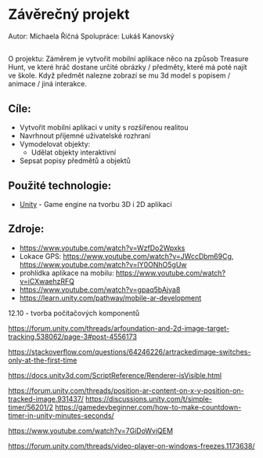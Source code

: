 # Závěrečný projekt
Autor: Michaela Říčná
Spolupráce: Lukáš Kanovský

##
O projektu: Záměrem je vytvořit mobilní aplikace něco na způsob Treasure Hunt, ve které hráč dostane určité obrázky / předměty, které má poté najít ve škole. Když předmět nalezne zobrazí se mu 3d model s popisem / animace / jiná interakce.   




## Cíle:
- Vytvořit mobilní aplikaci v unity s rozšířenou realitou
- Navrhnout příjemné uživatelské rozhraní 
- Vymodelovat objekty:
    - Udělat objekty interaktivní
- Sepsat popisy předmětů a objektů

## Použité technologie:
- [Unity] - Game engine na tvorbu 3D i 2D aplikací

## Zdroje:
- https://www.youtube.com/watch?v=WzfDo2Wpxks
- Lokace GPS: https://www.youtube.com/watch?v=JWccDbm69Cg, https://www.youtube.com/watch?v=lY0ONhO5gUw
- prohlídka aplikace na mobilu: https://www.youtube.com/watch?v=iCXwaehzRFQ
- https://www.youtube.com/watch?v=gpaq5bAjya8
- https://learn.unity.com/pathway/mobile-ar-development



12.10 - tvorba počítačových komponentů    


https://forum.unity.com/threads/arfoundation-and-2d-image-target-tracking.538062/page-3#post-4556173

https://stackoverflow.com/questions/64246226/artrackedimage-switches-only-at-the-first-time


https://docs.unity3d.com/ScriptReference/Renderer-isVisible.html

https://forum.unity.com/threads/position-ar-content-on-x-y-position-on-tracked-image.931437/
https://discussions.unity.com/t/simple-timer/56201/2
https://gamedevbeginner.com/how-to-make-countdown-timer-in-unity-minutes-seconds/

https://www.youtube.com/watch?v=7GiDoWviQEM


https://forum.unity.com/threads/video-player-on-windows-freezes.1173638/

[Unity]:https://unity.com/
